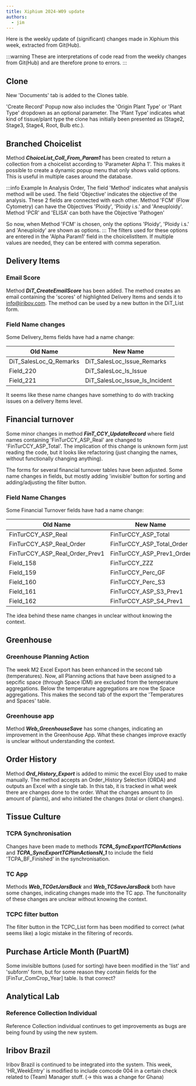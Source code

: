 ```yaml
---
title: Xiphium 2024-W09 update
authors:
  - jim
---
```

Here is the weekly update of (significant) changes made in Xiphium this week, extracted from Git(Hub).

:::warning
These are interpretations of code read from the weekly changes from Git(Hub) and are therefore prone to errors.
:::

<!--truncate-->

## Clone
New 'Documents' tab is added to the Clones table.

'Create Record' Popup now also includes the 'Origin Plant Type' or 'Plant Type' dropdown as an optional parameter. The 'Plant Type' indicates what kind of tissue/plant type the clone has initially been presented as (Stage2, Stage3, Stage4, Root, Bulb etc.).

## Branched Choicelist
Method ***ChoiceList_Coll_From_Param1*** has been created to return a collection from a choicelist according to 'Parameter Alpha 1'. This makes it possible to create a dynamic popup menu that only shows valid options. This is useful in multiple cases around the database.

:::info Example
In Analysis Order, The field 'Method' indicates what analysis method will be used. The field 'Objective' indicates the objective of the analysis. These 2 fields are connected with each other. Method 'FCM' (Flow Cytometry) can have the Objectives 'Ploidy', 'Ploidy i.s.' and 'Aneuploidy'. Method 'PCR' and 'ELISA' can both have the Objective 'Pathogen'

So now, when Method 'FCM' is chosen, only the options 'Ploidy', 'Ploidy i.s.' and 'Aneuploidy' are shown as options.
:::
The filters used for these options are entered in the 'Alpha Param1' field in the choicelistItem. If multiple values are needed, they can be entered with comma seperation.

## Delivery Items 
### Email Score
Method ***DiT_CreateEmailScore*** has been added. The method creates an email containing the 'scores' of highlighted Delivery Items and sends it to info@iribov.com. The method can be used by a new button in the DiT_List form.

### Field Name changes
Some Delivery_Items fields have had a name change:

| Old Name               | New Name                       |
| --------               | --------                       |
| DiT_SalesLoc_Q_Remarks | DiT_SalesLoc_Issue_Remarks     |
| Field_220              | DiT_SalesLoc_Is_Issue          | 
| Field_221              | DiT_SalesLoc_Issue_Is_Incident |

It seems like these name changes have something to do with tracking issues on a delivery Items level.


## Financial turnover
Some minor changes in method ***FinT_CCY_UpdateRecord*** where field names containing 'FinTurCCY_ASP_Real' are changed to 'FinTurCCY_ASP_Total'. The implication of this change is unknown form just reading the code, but it looks like refactoring (just changing the names, without functionally changing anything).

The forms for several financial turnover tables have been adjusted. Some name changes in fields, but mostly adding 'invisible' button for sorting  and adding/adjusting the filter button.

### Field Name Changes
Some Financial Turnover fields have had a name change:

| Old Name                       | New Name                   |
| ---                            | ---                        |
| FinTurCCY_ASP_Real             | FinTurCCY_ASP_Total        |
| FinTurCCY_ASP_Real_Order       |  FinTurCCY_ASP_Total_Order |
| FinTurCCY_ASP_Real_Order_Prev1 | FinTurCCY_ASP_Prev1_Order  |
| Field_158                      | FinTurCCY_ZZZ              |
| Field_159                      | FinTurCCY_Perc_GF          | 
| Field_160                      | FinTurCCY_Perc_S3          | 
| Field_161                      | FinTurCCY_ASP_S3_Prev1     | 
| Field_162                      | FinTurCCY_ASP_S4_Prev1     |

The idea behind these name changes in unclear without knowing the context.

## Greenhouse 

### Greenhouse Planning Action
The week M2 Excel Export has been enhanced in the second tab (temperatures). Now, all Planning actions that have been assigned to a sepcific space (through Space IDM) are excluded from the temperature aggregations. Below the temperature aggregations are now the Space aggregations. This makes the second tab of the export the 'Temperatures and Spaces' table.

### Greenhouse app
Method ***Web_GreenhouseSave*** has some changes, indicating an improvement in the Greenhouse App. What these changes improve exactly is unclear without understanding the context.

## Order History
Method ***Ord_History_Export*** is added to mimic the excel Eloy used to make manually. The method accepts  an Order_History Selection (ORDA) and outputs an Excel with a single tab. In this tab, it is tracked in what week there are changes done to the order. What the changes amount to (in amount of plants), and who initiated the changes (total or client changes). 

## Tissue Culture

### TCPA Synchronisation
Changes have been made to methods ***TCPA_SyncExportTCPlanActions*** and ***TCPA_SyncExportTCPlanActionsN_1*** to include the field 'TCPA_BF_Finished' in the synchronisation.

### TC App
Methods ***Web_TCGetJarsBack*** and ***Web_TCSaveJarsBack*** both have some changes, indicating changes made into the TC app. The funcitonality of these changes are unclear without knowing the context.

### TCPC filter button
The filter button in the TCPC_List form has been modified to correct (what seems like) a logic mistake in the filtering of records.

## Purchase Article Month (PuartM)
Some invisible buttons (used for sorting) have been modified in the 'list' and 'subform' form, but for some reason they contain fields for the [FinTur_ComCrop_Year] table. Is that correct?

## Analytical Lab
### Reference Collection Individual
Reference Collection individual continues to get improvements as bugs are being found by using the new system.

## Iribov Brazil
Iribov Brazil is continued to be integrated into the system. This week, 'HR_WeekEntry' is modified to include comcode 004 in a certain check related to (Team) Manager stuff. (-> this was a change for Ghana)

